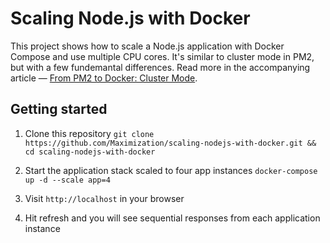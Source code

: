 # Scaling Node.js with Docker

This project shows how to scale a Node.js application with Docker Compose and use multiple CPU cores. It's similar to cluster mode in PM2, but with a few fundemantal differences. Read more in the accompanying article — [From PM2 to Docker: Cluster Mode](https://maximorlov.com/from-pm2-to-docker-cluster-mode/).

## Getting started

1. Clone this repository `git clone https://github.com/Maximization/scaling-nodejs-with-docker.git && cd scaling-nodejs-with-docker`

2. Start the application stack scaled to four app instances `docker-compose up -d --scale app=4`

3. Visit `http://localhost` in your browser

4. Hit refresh and you will see sequential responses from each application instance
